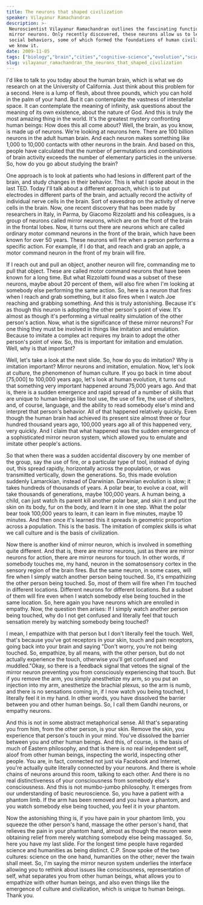 ```yaml
---
title: The neurons that shaped civilization
speaker: Vilayanur Ramachandran
description: >-
 Neuroscientist Vilayanur Ramachandran outlines the fascinating functions of
 mirror neurons. Only recently discovered, these neurons allow us to learn complex
 social behaviors, some of which formed the foundations of human civilization as
 we know it.
date: 2009-11-05
tags: ["biology","brain","cities","cognitive-science","evolution","science","neuroscience","india"]
slug: vilayanur_ramachandran_the_neurons_that_shaped_civilization
---
```


I'd like to talk to you today about the human brain, which is what we do research on at
the University of California. Just think about this problem for a second. Here is a lump
of flesh, about three pounds, which you can hold in the palm of your hand. But it can
contemplate the vastness of interstellar space. It can contemplate the meaning of
infinity, ask questions about the meaning of its own existence, about the nature of
God. And this is truly the most amazing thing in the world. It's the greatest mystery
confronting human beings: How does this all come about? Well, the brain, as you know, is
made up of neurons. We're looking at neurons here. There are 100 billion neurons in the
adult human brain. And each neuron makes something like 1,000 to 10,000 contacts with
other neurons in the brain. And based on this, people have calculated that the number of
permutations and combinations of brain activity exceeds the number of elementary particles
in the universe. So, how do you go about studying the brain?

One approach is to look at patients who had lesions in different part of the brain, and
study changes in their behavior. This is what I spoke about in the last TED. Today I'll
talk about a different approach, which is to put electrodes in different parts of the
brain, and actually record the activity of individual nerve cells in the brain. Sort of
eavesdrop on the activity of nerve cells in the brain. Now, one recent discovery that has
been made by researchers in Italy, in Parma, by Giacomo Rizzolatti and his colleagues, is
a group of neurons called mirror neurons, which are on the front of the brain in the
frontal lobes. Now, it turns out there are neurons which are called ordinary motor command
neurons in the front of the brain, which have been known for over 50 years. These neurons
will fire when a person performs a specific action. For example, if I do that, and reach
and grab an apple, a motor command neuron in the front of my brain will
fire.

If I reach out and pull an object, another neuron will fire, commanding me to pull that
object. These are called motor command neurons that have been known for a long time. But
what Rizzolatti found was a subset of these neurons, maybe about 20 percent of them, will
also fire when I'm looking at somebody else performing the same action. So, here is a
neuron that fires when I reach and grab something, but it also fires when I watch Joe
reaching and grabbing something. And this is truly astonishing. Because it's as though
this neuron is adopting the other person's point of view. It's almost as though it's
performing a virtual reality simulation of the other person's action. Now, what is the
significance of these mirror neurons? For one thing they must be involved in things like
imitation and emulation. Because to imitate a complex act requires my brain to adopt the
other person's point of view. So, this is important for imitation and emulation. Well, why
is that important?

Well, let's take a look at the next slide. So, how do you do imitation? Why is imitation
important? Mirror neurons and imitation, emulation. Now, let's look at culture, the
phenomenon of human culture. If you go back in time about [75,000] to 100,000 years ago,
let's look at human evolution, it turns out that something very important happened around
75,000 years ago. And that is, there is a sudden emergence and rapid spread of a number of
skills that are unique to human beings like tool use, the use of fire, the use of
shelters, and, of course, language, and the ability to read somebody else's mind and
interpret that person's behavior. All of that happened relatively quickly. Even though the
human brain had achieved its present size almost three or four hundred thousand years ago,
100,000 years ago all of this happened very, very quickly. And I claim that what happened
was the sudden emergence of a sophisticated mirror neuron system, which allowed you to
emulate and imitate other people's actions.

So that when there was a sudden accidental discovery by one member of the group, say the
use of fire, or a particular type of tool, instead of dying out, this spread rapidly,
horizontally across the population, or was transmitted vertically, down the
generations. So, this made evolution suddenly Lamarckian, instead of Darwinian. Darwinian
evolution is slow; it takes hundreds of thousands of years. A polar bear, to evolve a
coat, will take thousands of generations, maybe 100,000 years. A human being, a child, can
just watch its parent kill another polar bear, and skin it and put the skin on its body,
fur on the body, and learn it in one step. What the polar bear took 100,000 years to
learn, it can learn in five minutes, maybe 10 minutes. And then once it's learned this it
spreads in geometric proportion across a population. This is the basis. The imitation of
complex skills is what we call culture and is the basis of civilization.

Now there is another kind of mirror neuron, which is involved in something quite
different. And that is, there are mirror neurons, just as there are mirror neurons for
action, there are mirror neurons for touch. In other words, if somebody touches me, my
hand, neuron in the somatosensory cortex in the sensory region of the brain fires. But the
same neuron, in some cases, will fire when I simply watch another person being touched.
So, it's empathizing the other person being touched. So, most of them will fire when I'm
touched in different locations. Different neurons for different locations. But a subset of
them will fire even when I watch somebody else being touched in the same location. So,
here again you have neurons which are enrolled in empathy. Now, the question then arises:
If I simply watch another person being touched, why do I not get confused and literally
feel that touch sensation merely by watching somebody being touched?

I mean, I empathize with that person but I don't literally feel the touch. Well, that's
because you've got receptors in your skin, touch and pain receptors, going back into your
brain and saying "Don't worry, you're not being touched. So, empathize, by all means, with
the other person, but do not actually experience the touch, otherwise you'll get confused
and muddled."Okay, so there is a feedback signal that vetoes the signal of the mirror
neuron preventing you from consciously experiencing that touch. But if you remove the arm,
you simply anesthetize my arm, so you put an injection into my arm, anesthetize the
brachial plexus, so the arm is numb, and there is no sensations coming in, if I now watch
you being touched, I literally feel it in my hand. In other words, you have dissolved the
barrier between you and other human beings. So, I call them Gandhi neurons, or empathy
neurons. 

And this is not in some abstract metaphorical sense. All that's separating you from him,
from the other person, is your skin. Remove the skin, you experience that person's touch
in your mind. You've dissolved the barrier between you and other human beings. And this,
of course, is the basis of much of Eastern philosophy, and that is there is no real
independent self, aloof from other human beings, inspecting the world, inspecting other
people. You are, in fact, connected not just via Facebook and Internet, you're actually
quite literally connected by your neurons. And there is whole chains of neurons around
this room, talking to each other. And there is no real distinctiveness of your
consciousness from somebody else's consciousness. And this is not mumbo-jumbo philosophy.
It emerges from our understanding of basic neuroscience. So, you have a patient with a
phantom limb. If the arm has been removed and you have a phantom, and you watch somebody
else being touched, you feel it in your phantom.

Now the astonishing thing is, if you have pain in your phantom limb, you squeeze the other
person's hand, massage the other person's hand, that relieves the pain in your phantom
hand, almost as though the neuron were obtaining relief from merely watching somebody else
being massaged. So, here you have my last slide. For the longest time people have regarded
science and humanities as being distinct. C.P. Snow spoke of the two cultures: science on
the one hand, humanities on the other; never the twain shall meet. So, I'm saying the
mirror neuron system underlies the interface allowing you to rethink about issues like
consciousness, representation of self, what separates you from other human beings, what
allows you to empathize with other human beings, and also even things like the emergence
of culture and civilization, which is unique to human beings. Thank you.

<!--
ad_duration=3.33
event="TEDIndia 2009"
external_start_time=0
intro_duration=11.82
is_subtitle_required="False"
is_talk_featured="True"
language="en"
language_swap="False"
native_language="en"
number_of_related_talks=6
number_of_speakers=1
number_of_subtitled_videos=41
number_of_tags=8
number_of_talk_download_languages=41
number_of_talk_more_resources=0
number_of_talk_recommendations=0
number_of_talks_take_actions=0
post_ad_duration=0.83
published_timestamp="2010-01-04 07:30:00"
recording_date="2009-11-05"
speaker_description="Brain expert"
speaker_is_published=1
speaker_name="Vilayanur Ramachandran"
talk_name="The neurons that shaped civilization"
talks_tags=["biology","brain","cities","cognitive-science","evolution","science","neuroscience","india"]
url_audio="https://download.ted.com/talks/VilayanurRamachandran_2009I.mp3?apikey=acme-roadrunner"
url_photo_speaker="https://pe.tedcdn.com/images/ted/18548_254x191.jpg"
url_photo_talk="https://pe.tedcdn.com/images/ted/138921_800x600.jpg"
url_webpage="https://www.ted.com/talks/vilayanur_ramachandran_the_neurons_that_shaped_civilization"
video_type_name="TED Stage Talk"
-->